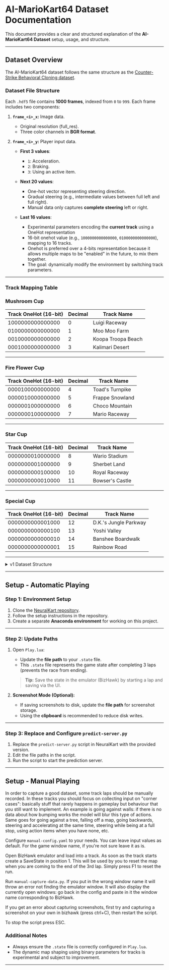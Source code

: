 # **AI-MarioKart64 Dataset Documentation**

This document provides a clear and structured explanation of the **AI-MarioKart64 Dataset** setup, usage, and structure.

---

## **Dataset Overview**
The AI-MarioKart64 dataset follows the same structure as the [Counter-Strike Behavioral Cloning dataset](https://github.com/TeaPearce/Counter-Strike_Behavioural_Cloning).  

### **Dataset File Structure**
Each `.hdf5` file contains **1000 frames**, indexed from `0` to `999`. Each frame includes two components:  

1. **`frame_<i>_x`:** Image data.  
    - Original resolution (full_res).  
    - Three color channels in **BGR format**.  

2. **`frame_<i>_y`:** Player input data.  
    - **First 3 values**:  
        - `1`: Acceleration.  
        - `2`: Braking.  
        - `3`: Using an active item.  

    - **Next 20 values**:  
        - One-hot vector representing steering direction.  
        - Gradual steering (e.g., intermediate values between full left and full right).  
        - Manual data only captures **complete steering** left or right.

    - **Last 16 values**:  
        - Experimental parameters encoding the **current track** using a OneHot representation
        - 16-bit onehot value (e.g., `1000000000000000`, `0100000000000000`), mapping to 16 tracks.
        - Onehot is preferred over a 4-bits representation because it allows multiple maps to be "enabled" in the future, to mix them together.
        - The goal: dynamically modify the environment by switching track parameters.  

---

### **Track Mapping Table**


### **Mushroom Cup**
| **Track OneHot (16-bit)**  | **Decimal** | **Track Name**        |
|---------------------------|-------------|-----------------------|
| 1000000000000000           | 0           | Luigi Raceway         |
| 0100000000000000           | 1           | Moo Moo Farm          |
| 0010000000000000           | 2           | Koopa Troopa Beach    |
| 0001000000000000           | 3           | Kalimari Desert       |

---

### **Fire Flower Cup**
| **Track OneHot (16-bit)**  | **Decimal** | **Track Name**        |
|---------------------------|-------------|-----------------------|
| 0000100000000000           | 4           | Toad's Turnpike       |
| 0000010000000000           | 5           | Frappe Snowland       |
| 0000001000000000           | 6           | Choco Mountain        |
| 0000000100000000           | 7           | Mario Raceway         |

---

### **Star Cup**
| **Track OneHot (16-bit)**  | **Decimal** | **Track Name**        |
|---------------------------|-------------|-----------------------|
| 0000000010000000           | 8           | Wario Stadium         |
| 0000000001000000           | 9           | Sherbet Land          |
| 0000000000100000           | 10          | Royal Raceway         |
| 0000000000010000           | 11          | Bowser's Castle       |

---

### **Special Cup**
| **Track OneHot (16-bit)**  | **Decimal** | **Track Name**        |
|---------------------------|-------------|-----------------------|
| 0000000000001000           | 12          | D.K.'s Jungle Parkway |
| 0000000000000100           | 13          | Yoshi Valley          |
| 0000000000000010           | 14          | Banshee Boardwalk     |
| 0000000000000001           | 15          | Rainbow Road          |

---

<details>
    <summary>v1 Dataset Structure</summary>

    In version 1 of the dataset, only **steering data** was captured.  

    - **`frame_<i>_y` structure**: A 20-length one-hot vector for steering direction.  
        - `[1, 0, 0, ..., 0]` → Steer Left (`-1.0`).  
        - `[0, ..., 0, 1]` → Steer Right (`1.0`).  
        - Intermediate positions represent **progressive steering** (e.g., no steer = `0` in the middle).  

</details>

---

## **Setup - Automatic Playing**

### **Step 1: Environment Setup**
1. Clone the [NeuralKart repository](https://github.com/rameshvarun/NeuralKart).  
2. Follow the setup instructions in the repository.  
3. Create a separate **Anaconda environment** for working on this project.  

---

### **Step 2: Update Paths**
1. Open `Play.lua`:  
   - Update the **file path** to your `.state` file.  
   - This `.state` file represents the game state after completing 3 laps (prevents the race from ending).  

   > **Tip:** Save the state in the emulator (BizHawk) by starting a lap and saving via the UI.  

2. **Screenshot Mode (Optional):**  
   - If saving screenshots to disk, update the **file path** for screenshot storage.  
   - Using the **clipboard** is recommended to reduce disk writes.  

---

### **Step 3: Replace and Configure `predict-server.py`**
1. Replace the `predict-server.py` script in NeuralKart with the provided version.  
2. Edit the file paths in the script.  
3. Run the script to start the prediction server.  

---

## **Setup - Manual Playing**

In order to capture a good dataset, some track laps should be manually recorded. In these tracks you should focus on collecting input on "corner cases": basically stuff that rarely happens in gameplay but behaviour that you still want to implement. An example is going against walls: if there is no data about how bumping works the model will blur this type of actions. Same goes for going against a tree, falling off a map, going backwards, steering and accelerating at the same time, steering while being at a full stop, using action items when you have none, etc.

Configure `manual-config.yaml` to your needs. You can leave input values as default. For the game window name, if you're not sure leave it as is.

Open BizHawk emulator and load into a track. As soon as the track starts create a SaveState in position 1. This will be used by you to reset the map when you are coming to the end of the 3rd lap. Simply press F1 to reset the run.

Run `manual-capture-data.py`. If you put in the wrong window name it will throw an error not finding the emulator window. It will also display the currently open windows: go back in the config and paste in it the window name corresponding to BizHawk.

If you get an error about capturing screenshots, first try and capturing a screenshot on your own in bizhawk (press ctrl+C), then restart the script.

To stop the script press ESC.

### **Additional Notes**
- Always ensure the `.state` file is correctly configured in `Play.lua`.  
- The dynamic map shaping using binary parameters for tracks is experimental and subject to improvement.  

---
